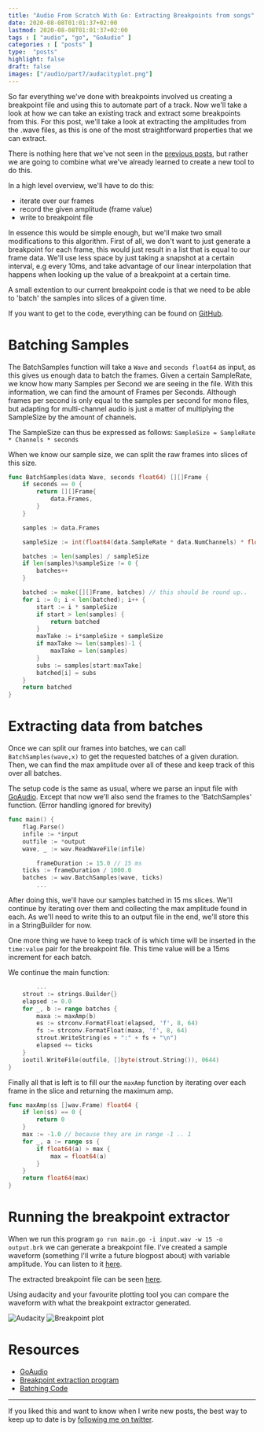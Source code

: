 ```yaml
---
title: "Audio From Scratch With Go: Extracting Breakpoints from songs"
date: 2020-08-08T01:01:37+02:00
lastmod: 2020-08-08T01:01:37+02:00
tags : [ "audio", "go", "GoAudio" ]
categories : [ "posts" ]
type:  "posts"
highlight: false
draft: false
images: ["/audio/part7/audacityplot.png"]
---
```


So far everything we've done with breakpoints involved us creating a breakpoint file and using this
to automate part of a track. Now we'll take a look at how we can take an existing track and extract
some breakpoints from this. For this post, we'll take a look at extracting the amplitudes from the
.wave files, as this is one of the most straightforward properties that we can extract.

There is nothing here that we've not seen in the [previous
posts](https://dylanmeeus.github.io/tags/goaudio/), but rather we are going to combine what we've
already learned to create a new tool to do this. 

In a high level overview, we'll have to do this:

- iterate over our frames
- record the given amplitude (frame value)
- write to breakpoint file

In essence this would be simple enough, but we'll make two small modifications to this 
algorithm. First of all, we don't want to just generate a breakpoint for each frame, this would just
result in a list that is equal to our frame data. We'll use less space by just taking a snapshot at
a certain interval, e.g every 10ms, and take advantage of
our linear interpolation that happens when looking up the value of a breakpoint at a certain time. 

A small extention to our current breakpoint code is that we need to be able to 'batch' the samples 
into slices of a given time. 

If you want to get to the code, everything can be found on
[GitHub](https://github.com/DylanMeeus/GoAudio/blob/master/cmd/extractbrk/main.go).

# Batching Samples 

The BatchSamples function will take a `Wave` and `seconds float64` as input, as this gives us enough
data to batch the frames. Given a certain SampleRate, we know how many Samples per Second we are
seeing in the file. With this information, we can find the amount of Frames per Seconds. Although
frames per second is only equal to the samples per second for mono files, but adapting for
multi-channel audio is just a matter of multiplying the SampleSize by the amount of channels.

The SampleSize can thus be expressed as follows: `SampleSize = SampleRate * Channels * seconds`

When we know our sample size, we can split the raw frames into slices of this size.

```go
func BatchSamples(data Wave, seconds float64) [][]Frame {
	if seconds == 0 {
		return [][]Frame{
			data.Frames,
		}
	}

	samples := data.Frames

	sampleSize := int(float64(data.SampleRate * data.NumChannels) * float64(seconds))

	batches := len(samples) / sampleSize
	if len(samples)%sampleSize != 0 {
		batches++
	}

	batched := make([][]Frame, batches) // this should be round up..
	for i := 0; i < len(batched); i++ {
		start := i * sampleSize
		if start > len(samples) {
			return batched
		}
		maxTake := i*sampleSize + sampleSize
		if maxTake >= len(samples)-1 {
			maxTake = len(samples)
		}
		subs := samples[start:maxTake]
		batched[i] = subs
	}
	return batched
}
```

# Extracting data from batches

Once we can split our frames into batches, we can call `BatchSamples(wave,x)` to get the requested
batches of a given duration. Then, we can find the max amplitude over all of these and keep
track of this over all batches.


The setup code is the same as usual, where we parse an input file with
[GoAudio](https://github.com/DylanMeeus/GoAudio). Except that now we'll also send the frames to the
'BatchSamples' function. (Error handling ignored for brevity)


```go
func main() {
	flag.Parse()
	infile := *input
	outfile := *output
	wave, _ := wav.ReadWaveFile(infile)

        frameDuration := 15.0 // 15 ms
	ticks := frameDuration / 1000.0
	batches := wav.BatchSamples(wave, ticks)
        ...
```

After doing this, we'll have our samples batched in 15 ms slices. We'll continue by iterating over
them and collecting the max amplitude found in each. As we'll need to write this to an output file
in the end, we'll store this in a StringBuilder for now.

One more thing we have to keep track of is which time will be inserted in the `time:value` pair for
the breakpoint file. This time value will be a 15ms increment for each batch.

We continue the main function:
```go
        ...
	strout := strings.Builder{}
	elapsed := 0.0
	for _, b := range batches {
		maxa := maxAmp(b)
		es := strconv.FormatFloat(elapsed, 'f', 8, 64)
		fs := strconv.FormatFloat(maxa, 'f', 8, 64)
		strout.WriteString(es + ":" + fs + "\n")
		elapsed += ticks
	}
	ioutil.WriteFile(outfile, []byte(strout.String()), 0644)
}
```

Finally all that is left is to fill our the `maxAmp` function by iterating over each frame in the
slice and returning the maximum amp.

```go
func maxAmp(ss []wav.Frame) float64 {
	if len(ss) == 0 {
		return 0
	}
	max := -1.0 // because they are in range -1 .. 1
	for _, a := range ss {
		if float64(a) > max {
			max = float64(a)
		}
	}
	return float64(max)
}
```

# Running the breakpoint extractor

When we run this program `go run main.go -i input.wav -w 15 -o output.brk` we can generate a
breakpoint file. I've created a sample waveform (something I'll write a future blogpost about) with
variable amplitude. You can listen to it [here](/audio/part7/input.wav).

The extracted breakpoint file can be seen [here](/audio/part7/output.brk).

Using audacity and your favourite plotting tool you can compare the waveform with what the
breakpoint extractor generated. 

![Audacity](/audio/part7/audacityplot.png)
![Breakpoint plot](/audio/part7/breakpointplot.png)

# Resources

- [GoAudio](https://github.com/DylanMeeus/GoAudio)
- [Breakpoint extraction program](https://github.com/DylanMeeus/GoAudio/blob/master/cmd/extractbrk/main.go)
- [Batching Code](https://github.com/DylanMeeus/GoAudio/blob/master/wave/utils.go#L6)

------

If you liked this and want to know when I write new posts, the best way to keep up to date is by [following me on
twitter](https://twitter.com/DylanMeeus).
